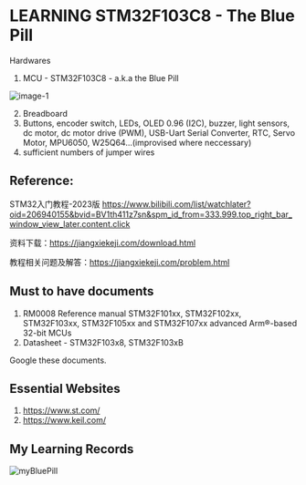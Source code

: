 # LEARNING STM32F103C8  - The Blue Pill

Hardwares
1. MCU - STM32F103C8 - a.k.a the Blue Pill
   
![image-1](https://github.com/rtlab1417/JiangXieKeJi/assets/65482062/9d559b6f-c6b7-4c5e-bb30-923b342432a0)

2. Breadboard
3. Buttons, encoder switch, LEDs, OLED 0.96 (I2C), buzzer, light sensors, dc motor, dc motor drive (PWM), USB-Uart Serial Converter, RTC, Servo Motor, MPU6050, W25Q64...(improvised where neccessary)
4. sufficient numbers of jumper wires

## Reference:
STM32入门教程-2023版
https://www.bilibili.com/list/watchlater?oid=206940155&bvid=BV1th411z7sn&spm_id_from=333.999.top_right_bar_window_view_later.content.click

资料下载：https://jiangxiekeji.com/download.html

教程相关问题及解答：https://jiangxiekeji.com/problem.html

## Must to have documents
1. RM0008 Reference manual
  STM32F101xx, STM32F102xx, STM32F103xx, STM32F105xx and STM32F107xx advanced Arm®-based 32-bit MCUs
2. Datasheet - STM32F103x8, STM32F103xB

Google these documents. 

## Essential Websites
1. https://www.st.com/
2. https://www.keil.com/

## My Learning Records
![myBluePill](https://github.com/rtlab1417/JiangXieKeJi/assets/65482062/0403a9e8-3faa-4365-8ded-078acf9ed212)



